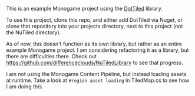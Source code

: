 This is an example Monogame project using the [DotTiled](https://github.com/dcronqvist/DotTiled) library.

To use this project, clone this repo, and either add DotTiled via Nuget, or clone that repository into your projects directory, next to this project (not the NuTiled directory).

As of now, this doesn't function as its own library, but rather as an entire example Monogame project. I am considering refactoring it as a library, but there are difficulties there. Check out https://github.com/differenceclouds/NuTiledLibrary to see that progress. 

I am not using the Monogame Content Pipeline, but instead loading assets at runtime. Take a look at `#region asset loading` in TiledMap.cs to see how I am doing this.
